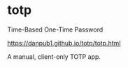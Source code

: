 # totp
Time-Based One-Time Password

https://danpub1.github.io/totp/totp.html

A manual, client-only TOTP app.
